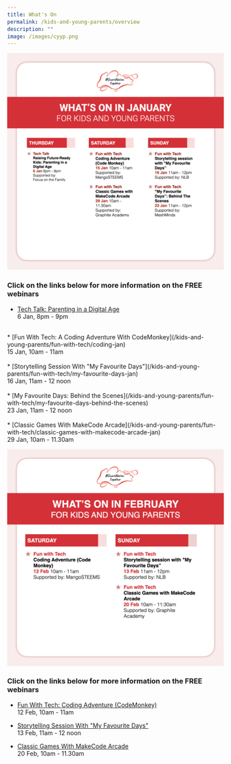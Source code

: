 ```yaml
---
title: What's On
permalink: /kids-and-young-parents/overview
description: ""
image: /images/cyyp.png
---
```

![Free webinars in January for kids](/images/snt_jan_22_kids.jpeg)

### Click on the links below for more information on the FREE webinars

* [Tech Talk: Parenting in a Digital Age](/kids-and-young-parents/tech-talks/raising-future-ready-kids)<br>
6 Jan, 8pm - 9pm<br> 
<br>
* [Fun With Tech: A Coding Adventure With CodeMonkey](/kids-and-young-parents/fun-with-tech/coding-jan)<br>
15 Jan, 10am - 11am <br>
 <br>
* [Storytelling Session With "My Favourite Days"](/kids-and-young-parents/fun-with-tech/my-favourite-days-jan) <br>
16 Jan, 11am - 12 noon <br>
<br>
* [My Favourite Days: Behind the Scenes](/kids-and-young-parents/fun-with-tech/my-favourite-days-behind-the-scenes) <br>
23 Jan, 11am - 12 noon <br>
 <br>
* [Classic Games With MakeCode Arcade](/kids-and-young-parents/fun-with-tech/classic-games-with-makecode-arcade-jan)<br>
29 Jan, 10am - 11.30am <br>

![List of free webinars in February for kids](/images/feb-2022/Overview-Kids.png)

### Click on the links below for more information on the FREE webinars

* [Fun With Tech: Coding Adventure (CodeMonkey) ](/kids-and-young-parents/fun-with-tech/coding-feb)<br>
12 Feb, 10am - 11am
 
* [Storytelling Session With "My Favourite Days"](/kids-and-young-parents/fun-with-tech/my-favourite-days-feb)<br>
13 Feb, 11am - 12 noon  
 
* [Classic Games With MakeCode Arcade](/kids-and-young-parents/fun-with-tech/classic-games-with-makecode-arcade-feb)<br>
20 Feb, 10am - 11.30am